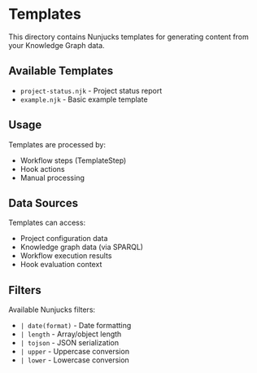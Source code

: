 # Templates

This directory contains Nunjucks templates for generating content from your Knowledge Graph data.

## Available Templates

- `project-status.njk` - Project status report
- `example.njk` - Basic example template

## Usage

Templates are processed by:
- Workflow steps (TemplateStep)
- Hook actions
- Manual processing

## Data Sources

Templates can access:
- Project configuration data
- Knowledge graph data (via SPARQL)
- Workflow execution results
- Hook evaluation context

## Filters

Available Nunjucks filters:
- `| date(format)` - Date formatting
- `| length` - Array/object length
- `| tojson` - JSON serialization
- `| upper` - Uppercase conversion
- `| lower` - Lowercase conversion
